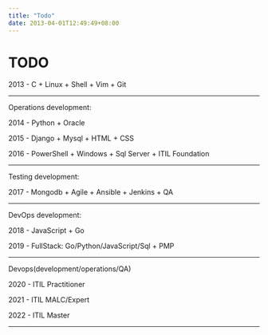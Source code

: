 ```yaml
---
title: "Todo"
date: 2013-04-01T12:49:49+08:00
---
```


# TODO

2013 - C + Linux + Shell + Vim + Git

***

Operations development:

2014 - Python + Oracle

2015 - Django + Mysql + HTML + CSS

2016 - PowerShell + Windows + Sql Server + ITIL Foundation

***

Testing development:

2017 - Mongodb + Agile + Ansible + Jenkins + QA

***

DevOps development:

2018 - JavaScript + Go

2019 - FullStack: Go/Python/JavaScript/Sql + PMP

***

Devops(development/operations/QA)

2020 - ITIL Practitioner

2021 - ITIL MALC/Expert

2022 - ITIL Master

***

